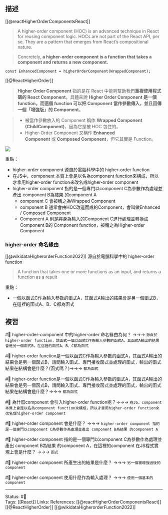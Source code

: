 ## 描述

[[@reactHigherOrderComponentsReact]]
> A higher-order component (HOC) is an advanced technique in React for reusing component logic. HOCs are not part of the React API, per se. They are a pattern that emerges from React’s compositional nature.

> Concretely, **a higher-order component is a function that takes a component and returns a new component.**

```
const EnhancedComponent = higherOrderComponent(WrappedComponent);
```

[[@ReactHigherOrder]]
> **Higher Order Component** 指的是在 React 中能夠幫助我們**重複使用程式碼的 React Component**。具體來說 **Higher Order Component 是一個 function，而這個 function 可以把 Component 當作參數傳入，並且回傳一個「增強版」的 Component**。

> -   被當作參數放入的 Component 稱作 **Wrapped Component (ChildComponent)**，因為它是被 HOC 包住的。
> -   Higher-Order Component 又稱作 **Enhanced Component** 或 **Composed Component**，但它其實是 Function。

![](https://i.imgur.com/1V7ivZi.png)


重點：
- higher-order component 源自於電腦科學中的 higher-order function
- 在JS中，component  本質上會是以名為component function來構成，所以才拿用higher-order function來改名成higher-order component
- higher-order component 指的是一個專門以component C為參數作為處理並產出 component B為結果 的component A 
	- component C 會被稱之為Wrapped Component
	- component B 通常會由HOC改造而成的Component，會叫做Enhanced / Composed Component
	- Component A 則是將身為輸入的Component C進行處理並轉換成Component B的 Component function，被稱之為Higher-order Component

### higher-order 命名緣由

[[@wikidataHigherorderFunction2022]]
源自於電腦科學中的 higher-order function 
> A function that takes one or more functions as an input, and returns a function as a result

重點：
-  一個以函式C作為輸入參數的函式A，其函式A輸出的結果會是另一個函式B，在這裡的函式A、B、C都為函式

## 複習

#🧠 higher-order-component 中的higher-order 命名緣由為何？ ->->-> `源自於higher-order function，該函式一個以函式C作為輸入參數的函式A，其函式A輸出的結果會是另一個函式B，在這裡的函式A、B、C都為函式`
<!--SR:!2022-12-31,54,250-->

#🧠 higher-order function是一個以函式C作為輸入參數的函式A，其函式A輸出的結果會是另一個函式B，請問輸入函式、專門接收函式並處理的函式，輸出的函式結果在結構會是什麼？(函式嗎？)->->-> `都為函式`
<!--SR:!2022-11-14,27,250-->

#🧠 higher-order function是一個以函式C作為輸入參數的函式A，其函式A輸出的結果會是另一個函式B，請問輸入函式、專門接收函式並處理的函式，輸出的函式結果在結構會是什麼？->->-> `都為函式`
<!--SR:!2022-12-31,55,250-->

#🧠 為什麼component 會引入higher-order function呢？->->-> `在JS，component  本質上會是以名為component function來構成，所以才拿用higher-order function來改名成higher-order component`
<!--SR:!2023-01-13,63,250-->

#🧠 higher-order component 會是什麼？ ->->-> `higher-order component 指的是一個專門以component C為參數作為處理並產出 component B為結果 的component A`
<!--SR:!2023-01-11,61,250-->

#🧠 higher-order component 指的是一個專門以component C為參數作為處理並產出 component B為結果 的component A，在這裡的component 在JS程式實現上會是什麼？ ->->-> `函式`
<!--SR:!2022-11-15,28,250-->

#🧠 higher-order component 所產生出的結果是什麼？ ->->-> `另一個被增強過後的component`
<!--SR:!2023-01-15,65,250-->

#🧠 higher-order component 使用什麼作為輸入處理？ ->->-> `使用一個基本的component`
<!--SR:!2023-01-18,67,250-->


---
Status: #🌱  
Tags:
[[React]]
Links:
References:
[[@reactHigherOrderComponentsReact]]
[[@ReactHigherOrder]]
[[@wikidataHigherorderFunction2022]]